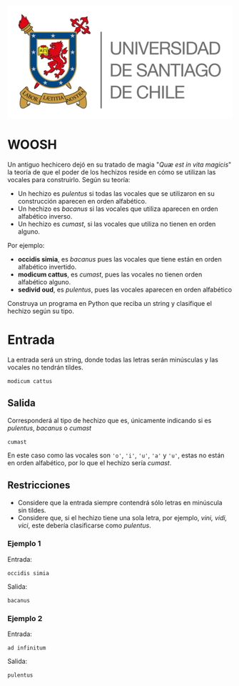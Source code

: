 ![logo](./assets/logo_usach.png)

# WOOSH

Un antiguo hechicero dejó en su tratado de magia "*Quæ est in vita magicis*" la teoría de que el poder de los hechizos reside en cómo se utilizan las vocales para construirlo. Según su teoría:

* Un hechizo es *pulentus* si todas las vocales que se utilizaron en su construcción aparecen en orden alfabético.
* Un hechizo es *bacanus* si las vocales que utiliza aparecen en orden alfabético inverso.
* Un hechizo es *cumast*, si las vocales que utiliza no tienen en orden alguno.

Por ejemplo:
* **occidis simia**, es *bacanus* pues las vocales que tiene están en orden alfabético invertido.
* **modicum cattus**, es *cumast*, pues las vocales no tienen orden alfabético alguno.
* **sedivid oud**, es *pulentus*, pues las vocales aparecen en orden alfabético

Construya un programa en Python que reciba un string y clasifique el hechizo según su tipo.

# Entrada

La entrada será un string, donde todas las letras serán minúsculas y las vocales no tendrán tildes.

```
modicum cattus
```

## Salida

Corresponderá al tipo de hechizo que es, únicamente indicando si es *pulentus*, *bacanus* o *cumast*
  
```
cumast
```

En este caso como las vocales son `'o'`, `'i'`, `'u'`, `'a'` y `'u'`, estas no están en orden alfabético, por lo que el hechizo sería *cumast*.

## Restricciones

* Considere que la entrada siempre contendrá sólo letras en minúscula sin tildes.
* Considere que, si el hechizo tiene una sola letra, por ejemplo, *vini, vidi, vici*, este debería clasificarse como *pulentus*.

### Ejemplo 1
Entrada:
```
occidis simia
```

Salida:
```
bacanus
```

### Ejemplo 2
Entrada:
```
ad infinitum
```

Salida:
```
pulentus
```
